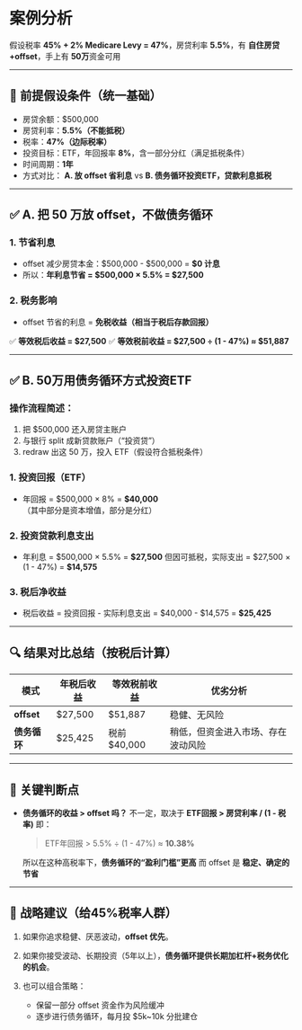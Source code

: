 # 案例分析

假设税率 **45% + 2% Medicare Levy = 47%**，房贷利率 **5.5%**，有 **自住房贷+offset**，手上有 **50万**资金可用

---

## 🧮 前提假设条件（统一基础）

* 房贷余额：\$500,000
* 房贷利率：**5.5%（不能抵税）**
* 税率：**47%（边际税率）**
* 投资目标：ETF，年回报率 **8%**，含一部分分红（满足抵税条件）
* 时间周期：**1年**
* 方式对比：
  **A. 放 offset 省利息** vs **B. 债务循环投资ETF，贷款利息抵税**

---

## ✅ A. 把 50 万放 offset，**不做债务循环**

### 1. 节省利息

* offset 减少房贷本金：\$500,000 - \$500,000 = **\$0 计息**
* 所以：**年利息节省 = \$500,000 × 5.5% = \$27,500**

### 2. 税务影响

* offset 节省的利息 = **免税收益（相当于税后存款回报）**

✅ **等效税后收益 = \$27,500**
✅ **等效税前收益 = \$27,500 ÷ (1 - 47%) ≈ \$51,887**

---

## ✅ B. 50万用**债务循环方式**投资ETF

### 操作流程简述：

1. 把 \$500,000 还入房贷主账户
2. 与银行 split 成新贷款账户（“投资贷”）
3. redraw 出这 50 万，投入 ETF（假设符合抵税条件）

### 1. 投资回报（ETF）

* 年回报 = \$500,000 × 8% = **\$40,000**
  （其中部分是资本增值，部分是分红）

### 2. 投资贷款利息支出

* 年利息 = \$500,000 × 5.5% = **\$27,500**
  但因可抵税，实际支出 =
  \$27,500 × (1 - 47%) = **\$14,575**

### 3. 税后净收益

* 税后收益 = 投资回报 - 实际利息支出
  \= \$40,000 - \$14,575 = **\$25,425**

---

## 🔍 结果对比总结（按税后计算）

| 模式         | 年税后收益    | 等效税前收益      | 优劣分析              |
| ---------- | -------- | ----------- | ----------------- |
| **offset** | \$27,500 | \$51,887    | 稳健、无风险            |
| **债务循环**   | \$25,425 | 税前 \$40,000 | 稍低，但资金进入市场、存在波动风险 |

---

## 📌 关键判断点

* **债务循环的收益 > offset 吗？**
  不一定，取决于 **ETF回报 > 房贷利率 / (1 - 税率)**
  即：

  > ETF年回报 > 5.5% ÷ (1 - 47%) ≈ **10.38%**

  所以在这种高税率下，**债务循环的“盈利门槛”更高**
  而 offset 是 **稳定、确定的节省**

---

## 🧠 战略建议（给45%税率人群）

1. 如果你追求稳健、厌恶波动，**offset 优先**。
2. 如果你接受波动、长期投资（5年以上），**债务循环提供长期加杠杆+税务优化的机会**。
3. 也可以组合策略：

   * 保留一部分 offset 资金作为风险缓冲
   * 逐步进行债务循环，每月投 \$5k\~10k 分批建仓
